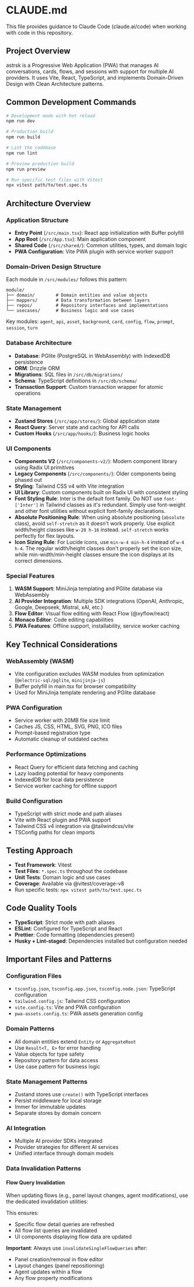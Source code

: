 # CLAUDE.md

This file provides guidance to Claude Code (claude.ai/code) when working with code in this repository.

## Project Overview

astrsk is a Progressive Web Application (PWA) that manages AI conversations, cards, flows, and sessions with support for multiple AI providers. It uses Vite, React, TypeScript, and implements Domain-Driven Design with Clean Architecture patterns.

## Common Development Commands

```bash
# Development mode with hot reload
npm run dev

# Production build  
npm run build

# Lint the codebase
npm run lint

# Preview production build
npm run preview

# Run specific test files with Vitest
npx vitest path/to/test.spec.ts
```

## Architecture Overview

### Application Structure
- **Entry Point** (`/src/main.tsx`): React app initialization with Buffer polyfill
- **App Root** (`/src/App.tsx`): Main application component
- **Shared Code** (`/src/shared/`): Common utilities, types, and domain logic
- **PWA Configuration**: Vite PWA plugin with service worker support

### Domain-Driven Design Structure
Each module in `/src/modules/` follows this pattern:
```
module/
├── domain/        # Domain entities and value objects
├── mappers/       # Data transformation between layers
├── repos/         # Repository interfaces and implementations
└── usecases/      # Business logic and use cases
```

Key modules: `agent`, `api`, `asset`, `background`, `card`, `config`, `flow`, `prompt`, `session`, `turn`

### Database Architecture
- **Database**: PGlite (PostgreSQL in WebAssembly) with IndexedDB persistence
- **ORM**: Drizzle ORM
- **Migrations**: SQL files in `/src/db/migrations/`
- **Schema**: TypeScript definitions in `/src/db/schema/`
- **Transaction Support**: Custom transaction wrapper for atomic operations

### State Management
- **Zustand Stores** (`/src/app/stores/`): Global application state
- **React Query**: Server state and caching for API calls
- **Custom Hooks** (`/src/app/hooks/`): Business logic hooks

### UI Components
- **Components V2** (`/src/components-v2/`): Modern component library using Radix UI primitives
- **Legacy Components** (`/src/components/`): Older components being phased out
- **Styling**: Tailwind CSS v4 with Vite integration
- **UI Library**: Custom components built on Radix UI with consistent styling
- **Font Styling Rule**: Inter is the default font family. Do NOT use `font-['Inter']` in Tailwind classes as it's redundant. Simply use font-weight and other font utilities without explicit font-family declarations.
- **Absolute Positioning Rule**: When using absolute positioning (`absolute` class), avoid `self-stretch` as it doesn't work properly. Use explicit width/height classes like `w-28 h-16` instead. `self-stretch` works perfectly for flex layouts.
- **Icon Sizing Rule**: For Lucide icons, use `min-w-4 min-h-4` instead of `w-4 h-4`. The regular width/height classes don't properly set the icon size, while min-width/min-height classes ensure the icon displays at its correct dimensions.

### Special Features
1. **WASM Support**: MiniJinja templating and PGlite database via WebAssembly
2. **AI Provider Integration**: Multiple SDK integrations (OpenAI, Anthropic, Google, Deepseek, Mistral, xAI, etc.)
3. **Flow Editor**: Visual flow editing with React Flow (@xyflow/react)
4. **Monaco Editor**: Code editing capabilities
5. **PWA Features**: Offline support, installability, service worker caching

## Key Technical Considerations

### WebAssembly (WASM)
- Vite configuration excludes WASM modules from optimization (`@electric-sql/pglite`, `minijinja-js`)
- Buffer polyfill in main.tsx for browser compatibility
- Used for MiniJinja template rendering and PGlite database

### PWA Configuration
- Service worker with 20MB file size limit
- Caches JS, CSS, HTML, SVG, PNG, ICO files
- Prompt-based registration type
- Automatic cleanup of outdated caches

### Performance Optimizations
- React Query for efficient data fetching and caching
- Lazy loading potential for heavy components
- IndexedDB for local data persistence
- Service worker caching for offline support

### Build Configuration
- TypeScript with strict mode and path aliases
- Vite with React plugin and PWA support
- Tailwind CSS v4 integration via @tailwindcss/vite
- TSConfig paths for clean imports

## Testing Approach

- **Test Framework**: Vitest
- **Test Files**: `*.spec.ts` throughout the codebase
- **Unit Tests**: Domain logic and use cases
- **Coverage**: Available via @vitest/coverage-v8
- Run specific tests: `npx vitest path/to/test.spec.ts`

## Code Quality Tools

- **TypeScript**: Strict mode with path aliases
- **ESLint**: Configured for TypeScript and React
- **Prettier**: Code formatting (dependencies present)
- **Husky + Lint-staged**: Dependencies installed but configuration needed

## Important Files and Patterns

### Configuration Files
- `tsconfig.json`, `tsconfig.app.json`, `tsconfig.node.json`: TypeScript configuration
- `tailwind.config.js`: Tailwind CSS configuration
- `vite.config.ts`: Vite and PWA configuration
- `pwa-assets.config.ts`: PWA assets generation config

### Domain Patterns
- All domain entities extend `Entity` or `AggregateRoot`
- Use `Result<T, E>` for error handling
- Value objects for type safety
- Repository pattern for data access
- Use case pattern for business logic

### State Management Patterns
- Zustand stores use `create()` with TypeScript interfaces
- Persist middleware for local storage
- Immer for immutable updates
- Separate stores by domain concern

### AI Integration
- Multiple AI provider SDKs integrated
- Provider strategies for different AI services
- Unified interface through domain models

### Data Invalidation Patterns

#### Flow Query Invalidation
When updating flows (e.g., panel layout changes, agent modifications), use the dedicated invalidation utilities:

This ensures:
- Specific flow detail queries are refreshed
- All flow list queries are invalidated
- UI components displaying flow data are updated

**Important**: Always use `invalidateSingleFlowQueries` after:
- Panel creation/removal in flow editor
- Layout changes (panel repositioning)
- Agent updates within a flow
- Any flow property modifications
